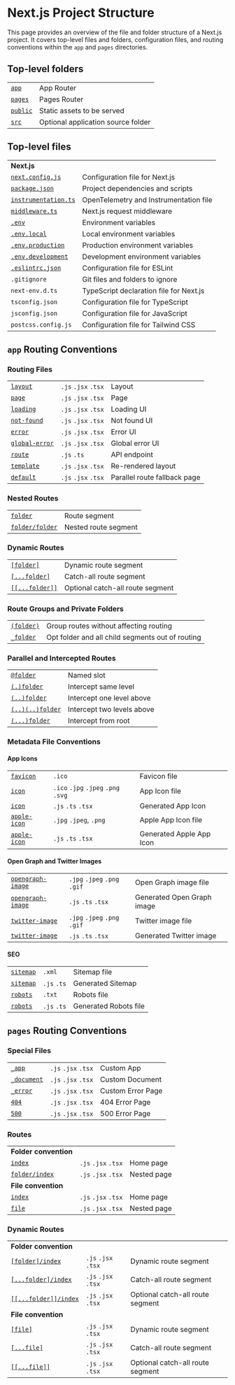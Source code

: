 # Next.js Project Structure

This page provides an overview of the file and folder structure of a Next.js project.
It covers top-level files and folders, configuration files, and routing conventions within the `app` and `pages` directories.

## Top-level folders

|                                                                          |                                    |
| ------------------------------------------------------------------------ | ---------------------------------- |
| [`app`](/guide/building-your-application/routing)                        | App Router                         |
| [`pages`](/docs/pages/building-your-application/routing)                 | Pages Router                       |
| [`public`](/docs/app/building-your-application/optimizing/static-assets) | Static assets to be served         |
| [`src`](/docs/app/building-your-application/configuring/src-directory)   | Optional application source folder |

## Top-level files

|                                                                                             |                                         |
| ------------------------------------------------------------------------------------------- | --------------------------------------- |
| **Next.js**                                                                                 |                                         |
| [`next.config.js`](/docs/app/api-reference/next-config-js)                                  | Configuration file for Next.js          |
| [`package.json`](/guide/getting-started/installation#manual-installation)                   | Project dependencies and scripts        |
| [`instrumentation.ts`](/docs/app/building-your-application/optimizing/instrumentation)      | OpenTelemetry and Instrumentation file  |
| [`middleware.ts`](/docs/app/building-your-application/routing/middleware)                   | Next.js request middleware              |
| [`.env`](/docs/app/building-your-application/configuring/environment-variables)             | Environment variables                   |
| [`.env.local`](/docs/app/building-your-application/configuring/environment-variables)       | Local environment variables             |
| [`.env.production`](/docs/app/building-your-application/configuring/environment-variables)  | Production environment variables        |
| [`.env.development`](/docs/app/building-your-application/configuring/environment-variables) | Development environment variables       |
| [`.eslintrc.json`](/docs/app/building-your-application/configuring/eslint)                  | Configuration file for ESLint           |
| `.gitignore`                                                                                | Git files and folders to ignore         |
| `next-env.d.ts`                                                                             | TypeScript declaration file for Next.js |
| `tsconfig.json`                                                                             | Configuration file for TypeScript       |
| `jsconfig.json`                                                                             | Configuration file for JavaScript       |
| `postcss.config.js`                                                                         | Configuration file for Tailwind CSS     |

## `app` Routing Conventions

### Routing Files

|                                                                                 |                     |                              |
| ------------------------------------------------------------------------------- | ------------------- | ---------------------------- |
| [`layout`](/docs/app/api-reference/file-conventions/layout)                     | `.js` `.jsx` `.tsx` | Layout                       |
| [`page`](/docs/app/api-reference/file-conventions/page)                         | `.js` `.jsx` `.tsx` | Page                         |
| [`loading`](/docs/app/api-reference/file-conventions/loading)                   | `.js` `.jsx` `.tsx` | Loading UI                   |
| [`not-found`](/docs/app/api-reference/file-conventions/not-found)               | `.js` `.jsx` `.tsx` | Not found UI                 |
| [`error`](/docs/app/api-reference/file-conventions/error)                       | `.js` `.jsx` `.tsx` | Error UI                     |
| [`global-error`](/docs/app/api-reference/file-conventions/error#global-errorjs) | `.js` `.jsx` `.tsx` | Global error UI              |
| [`route`](/docs/app/api-reference/file-conventions/route)                       | `.js` `.ts`         | API endpoint                 |
| [`template`](/docs/app/api-reference/file-conventions/template)                 | `.js` `.jsx` `.tsx` | Re-rendered layout           |
| [`default`](/docs/app/api-reference/file-conventions/default)                   | `.js` `.jsx` `.tsx` | Parallel route fallback page |

### Nested Routes

|                                                                           |                      |
| ------------------------------------------------------------------------- | -------------------- |
| [`folder`](/guide/building-your-application/routing#route-segments)       | Route segment        |
| [`folder/folder`](/guide/building-your-application/routing#nested-routes) | Nested route segment |

### Dynamic Routes

|                                                                              |                                  |
| ---------------------------------------------------------------------------- | -------------------------------- |
| [`[folder]`](/guide/routing/dynamic-routes#convention)                       | Dynamic route segment            |
| [`[...folder]`](/guide/routing/dynamic-routes#catch-all-segments)            | Catch-all route segment          |
| [`[[...folder]]`](/guide/routing/dynamic-routes#optional-catch-all-segments) | Optional catch-all route segment |

### Route Groups and Private Folders

|                                                                                     |                                                  |
| ----------------------------------------------------------------------------------- | ------------------------------------------------ |
| [`(folder)`](/guide/routing/route-groups#convention)                                | Group routes without affecting routing           |
| [`_folder`](/docs/app/building-your-application/routing/colocation#private-folders) | Opt folder and all child segments out of routing |

### Parallel and Intercepted Routes

|                                                                   |                            |
| ----------------------------------------------------------------- | -------------------------- |
| [`@folder`](/guide/routing/parallel-routes#convention)            | Named slot                 |
| [`(.)folder`](/guide/routing/intercepting-routes#convention)      | Intercept same level       |
| [`(..)folder`](/guide/routing/intercepting-routes#convention)     | Intercept one level above  |
| [`(..)(..)folder`](/guide/routing/intercepting-routes#convention) | Intercept two levels above |
| [`(...)folder`](/guide/routing/intercepting-routes#convention)    | Intercept from root        |

### Metadata File Conventions

#### App Icons

|                                                                                                                 |                                     |                          |
| --------------------------------------------------------------------------------------------------------------- | ----------------------------------- | ------------------------ |
| [`favicon`](/docs/app/api-reference/file-conventions/metadata/app-icons#favicon)                                | `.ico`                              | Favicon file             |
| [`icon`](/docs/app/api-reference/file-conventions/metadata/app-icons#icon)                                      | `.ico` `.jpg` `.jpeg` `.png` `.svg` | App Icon file            |
| [`icon`](/docs/app/api-reference/file-conventions/metadata/app-icons#generate-icons-using-code-js-ts-tsx)       | `.js` `.ts` `.tsx`                  | Generated App Icon       |
| [`apple-icon`](/docs/app/api-reference/file-conventions/metadata/app-icons#apple-icon)                          | `.jpg` `.jpeg`, `.png`              | Apple App Icon file      |
| [`apple-icon`](/docs/app/api-reference/file-conventions/metadata/app-icons#generate-icons-using-code-js-ts-tsx) | `.js` `.ts` `.tsx`                  | Generated Apple App Icon |

#### Open Graph and Twitter Images

|                                                                                                                             |                              |                            |
| --------------------------------------------------------------------------------------------------------------------------- | ---------------------------- | -------------------------- |
| [`opengraph-image`](/docs/app/api-reference/file-conventions/metadata/opengraph-image#opengraph-image)                      | `.jpg` `.jpeg` `.png` `.gif` | Open Graph image file      |
| [`opengraph-image`](/docs/app/api-reference/file-conventions/metadata/opengraph-image#generate-images-using-code-js-ts-tsx) | `.js` `.ts` `.tsx`           | Generated Open Graph image |
| [`twitter-image`](/docs/app/api-reference/file-conventions/metadata/opengraph-image#twitter-image)                          | `.jpg` `.jpeg` `.png` `.gif` | Twitter image file         |
| [`twitter-image`](/docs/app/api-reference/file-conventions/metadata/opengraph-image#generate-images-using-code-js-ts-tsx)   | `.js` `.ts` `.tsx`           | Generated Twitter image    |

#### SEO

|                                                                                             |             |                       |
| ------------------------------------------------------------------------------------------- | ----------- | --------------------- |
| [`sitemap`](/docs/app/api-reference/file-conventions/metadata/sitemap#static-sitemapxml)    | `.xml`      | Sitemap file          |
| [`sitemap`](/docs/app/api-reference/file-conventions/metadata/sitemap#generate-a-sitemap)   | `.js` `.ts` | Generated Sitemap     |
| [`robots`](/docs/app/api-reference/file-conventions/metadata/robots#static-robotstxt)       | `.txt`      | Robots file           |
| [`robots`](/docs/app/api-reference/file-conventions/metadata/robots#generate-a-robots-file) | `.js` `.ts` | Generated Robots file |

## `pages` Routing Conventions

### Special Files

|                                                                                                             |                     |                   |
| ----------------------------------------------------------------------------------------------------------- | ------------------- | ----------------- |
| [`_app`](/docs/pages/building-your-application/routing/custom-app)                                          | `.js` `.jsx` `.tsx` | Custom App        |
| [`_document`](/docs/pages/building-your-application/routing/custom-document)                                | `.js` `.jsx` `.tsx` | Custom Document   |
| [`_error`](/docs/pages/building-your-application/routing/custom-error#more-advanced-error-page-customizing) | `.js` `.jsx` `.tsx` | Custom Error Page |
| [`404`](/docs/pages/building-your-application/routing/custom-error#404-page)                                | `.js` `.jsx` `.tsx` | 404 Error Page    |
| [`500`](/docs/pages/building-your-application/routing/custom-error#500-page)                                | `.js` `.jsx` `.tsx` | 500 Error Page    |

### Routes

|                                                                 |                     |             |
| --------------------------------------------------------------- | ------------------- | ----------- |
| **Folder convention**                                           |                     |             |
| [`index`](/guide/routing/pages-and-layouts#index-routes)        | `.js` `.jsx` `.tsx` | Home page   |
| [`folder/index`](/guide/routing/pages-and-layouts#index-routes) | `.js` `.jsx` `.tsx` | Nested page |
| **File convention**                                             |                     |             |
| [`index`](/guide/routing/pages-and-layouts#index-routes)        | `.js` `.jsx` `.tsx` | Home page   |
| [`file`](/guide/routing/pages-and-layouts)                      | `.js` `.jsx` `.tsx` | Nested page |

### Dynamic Routes

|                                                                                    |                     |                                  |
| ---------------------------------------------------------------------------------- | ------------------- | -------------------------------- |
| **Folder convention**                                                              |                     |                                  |
| [`[folder]/index`](/guide/routing/dynamic-routes)                                  | `.js` `.jsx` `.tsx` | Dynamic route segment            |
| [`[...folder]/index`](/guide/routing/dynamic-routes#catch-all-segments)            | `.js` `.jsx` `.tsx` | Catch-all route segment          |
| [`[[...folder]]/index`](/guide/routing/dynamic-routes#optional-catch-all-segments) | `.js` `.jsx` `.tsx` | Optional catch-all route segment |
| **File convention**                                                                |                     |                                  |
| [`[file]`](/guide/routing/dynamic-routes)                                          | `.js` `.jsx` `.tsx` | Dynamic route segment            |
| [`[...file]`](/guide/routing/dynamic-routes#catch-all-segments)                    | `.js` `.jsx` `.tsx` | Catch-all route segment          |
| [`[[...file]]`](/guide/routing/dynamic-routes#optional-catch-all-segments)         | `.js` `.jsx` `.tsx` | Optional catch-all route segment |
